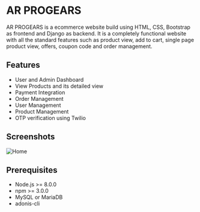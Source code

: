 ﻿# AR PROGEARS
AR PROGEARS is a ecommerce website build using HTML, CSS, Bootstrap as frontend and Django as backend. It is a completely functional website with all the standard features such as product view, add to cart, single page product view, offers, coupon code and order management.
## Features

* User and Admin Dashboard
* View Products and its detailed view
* Payment Integration
* Order Management 
* User Management
* Product Management
* OTP verification using Twilio

## Screenshots

![Home](https://soorajar.cf/static/media/arprogears.3125a856deccdd173427.jpg)

## Prerequisites

* Node.js >= 8.0.0
* npm >= 3.0.0
* MySQL or MariaDB
* adonis-cli
